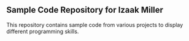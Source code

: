 ## Sample Code Repository for Izaak Miller

This repository contains sample code from various projects to display different programming skills.
